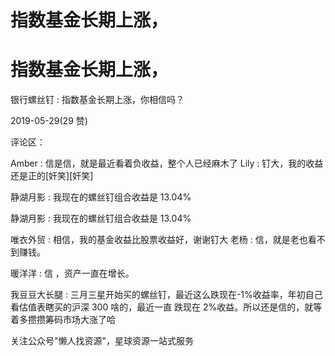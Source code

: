 # 指数基金长期上涨，

# 指数基金长期上涨，

银行螺丝钉 : 指数基金长期上涨，你相信吗？

2019-05-29(29 赞)

评论区：

Amber : 信是信，就是最近看着负收益，整个人已经麻木了 Lily : 钉大，我的收益还是正的[奸笑][奸笑]

静湖月影 : 我现在的螺丝钉组合收益是 13.04%

静湖月影 : 我现在的螺丝钉组合收益是 13.04%

唯衣外贸 : 相信，我的基金收益比股票收益好，谢谢钉大 老杨 : 信，就是老也看不到赚钱。

暖洋洋 : 信 ，资产一直在增长。

我豆豆大长腿 : 三月三星开始买的螺丝钉，最近这么跌现在-1%收益率，年初自己看估值表瞎买的沪深 300 啥的，最近一直 跌现在 2%收益。所以还是信的，就等着多攒攒筹码市场大涨了哈

关注公众号"懒人找资源"，星球资源一站式服务